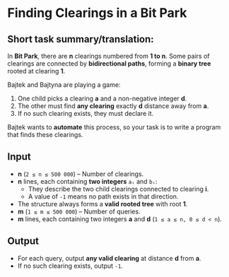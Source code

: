 # Finding Clearings in a Bit Park  
## Short task summary/translation:
In **Bit Park**, there are **n** clearings numbered from **1 to n**. Some pairs of clearings are connected by **bidirectional paths**, forming a **binary tree** rooted at clearing **1**.  

Bajtek and Bajtyna are playing a game:  
1. One child picks a clearing **a** and a non-negative integer **d**.  
2. The other must find **any clearing** exactly **d** distance away from **a**.  
3. If no such clearing exists, they must declare it.  

Bajtek wants to **automate** this process, so your task is to write a program that finds these clearings.  

## Input  
- **n** (`2 ≤ n ≤ 500 000`) – Number of clearings.  
- **n** lines, each containing **two integers** `aᵢ` and `bᵢ`:  
  - They describe the two child clearings connected to clearing **i**.  
  - A value of `-1` means no path exists in that direction.  
- The structure always forms a **valid rooted tree** with root **1**.  
- **m** (`1 ≤ m ≤ 500 000`) – Number of queries.  
- **m** lines, each containing two integers **a** and **d** (`1 ≤ a ≤ n, 0 ≤ d < n`).  

## Output  
- For each query, output **any valid clearing** at distance **d** from **a**.  
- If no such clearing exists, output `-1`.
